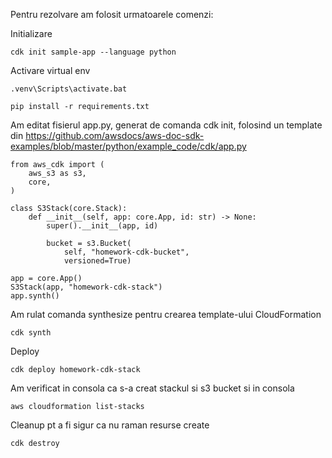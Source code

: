 Pentru rezolvare am folosit urmatoarele comenzi:

Initializare
```
cdk init sample-app --language python
```

Activare virtual env
```
.venv\Scripts\activate.bat
```

```
pip install -r requirements.txt
```

Am editat fisierul app.py, generat de comanda cdk init, folosind un template din https://github.com/awsdocs/aws-doc-sdk-examples/blob/master/python/example_code/cdk/app.py 

```
from aws_cdk import (
    aws_s3 as s3,
    core,
)

class S3Stack(core.Stack):
    def __init__(self, app: core.App, id: str) -> None:
        super().__init__(app, id)

        bucket = s3.Bucket(
            self, "homework-cdk-bucket",
            versioned=True)

app = core.App()
S3Stack(app, "homework-cdk-stack")
app.synth()

```
Am rulat comanda synthesize pentru crearea template-ului CloudFormation 
```
cdk synth 
```

Deploy
```
cdk deploy homework-cdk-stack
```

Am verificat in consola ca s-a creat stackul si s3 bucket si in consola
```
aws cloudformation list-stacks
```

Cleanup pt a fi sigur ca nu raman resurse create
```
cdk destroy
```